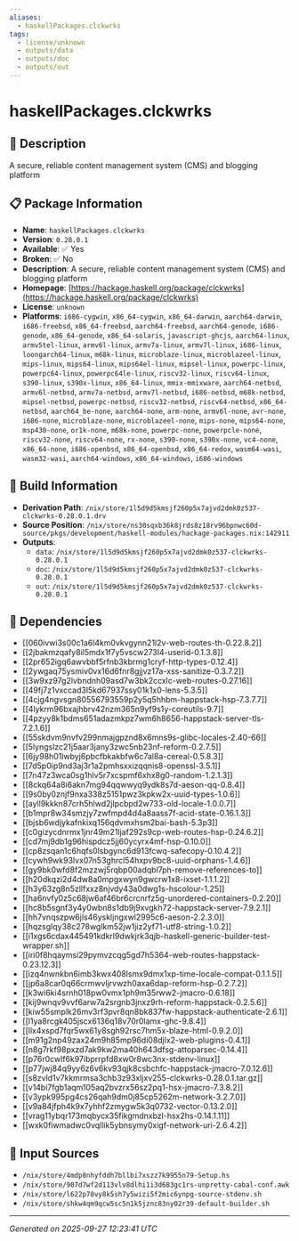 ```yaml
---
aliases:
  - haskellPackages.clckwrks
tags:
  - license/unknown
  - outputs/data
  - outputs/doc
  - outputs/out
---
```


# haskellPackages.clckwrks

## 📝 Description

A secure, reliable content management system (CMS) and blogging platform

## 📋 Package Information

- **Name**: `haskellPackages.clckwrks`
- **Version**: `0.28.0.1`
- **Available**: ✅ Yes
- **Broken**: ✅ No
- **Description**: A secure, reliable content management system (CMS) and blogging platform
- **Homepage**: [https://hackage.haskell.org/package/clckwrks](https://hackage.haskell.org/package/clckwrks)
- **License**: `unknown`
- **Platforms**: `i686-cygwin`, `x86_64-cygwin`, `x86_64-darwin`, `aarch64-darwin`, `i686-freebsd`, `x86_64-freebsd`, `aarch64-freebsd`, `aarch64-genode`, `i686-genode`, `x86_64-genode`, `x86_64-solaris`, `javascript-ghcjs`, `aarch64-linux`, `armv5tel-linux`, `armv6l-linux`, `armv7a-linux`, `armv7l-linux`, `i686-linux`, `loongarch64-linux`, `m68k-linux`, `microblaze-linux`, `microblazeel-linux`, `mips-linux`, `mips64-linux`, `mips64el-linux`, `mipsel-linux`, `powerpc-linux`, `powerpc64-linux`, `powerpc64le-linux`, `riscv32-linux`, `riscv64-linux`, `s390-linux`, `s390x-linux`, `x86_64-linux`, `mmix-mmixware`, `aarch64-netbsd`, `armv6l-netbsd`, `armv7a-netbsd`, `armv7l-netbsd`, `i686-netbsd`, `m68k-netbsd`, `mipsel-netbsd`, `powerpc-netbsd`, `riscv32-netbsd`, `riscv64-netbsd`, `x86_64-netbsd`, `aarch64_be-none`, `aarch64-none`, `arm-none`, `armv6l-none`, `avr-none`, `i686-none`, `microblaze-none`, `microblazeel-none`, `mips-none`, `mips64-none`, `msp430-none`, `or1k-none`, `m68k-none`, `powerpc-none`, `powerpcle-none`, `riscv32-none`, `riscv64-none`, `rx-none`, `s390-none`, `s390x-none`, `vc4-none`, `x86_64-none`, `i686-openbsd`, `x86_64-openbsd`, `x86_64-redox`, `wasm64-wasi`, `wasm32-wasi`, `aarch64-windows`, `x86_64-windows`, `i686-windows`

## 🔧 Build Information

- **Derivation Path**: `/nix/store/1l5d9d5kmsjf260p5x7ajvd2dmk0z537-clckwrks-0.28.0.1.drv`
- **Source Position**: `/nix/store/ns30sqxb36k8jrds8z18rv96bpnwc60d-source/pkgs/development/haskell-modules/hackage-packages.nix:142911`
- **Outputs**:
  - `data`:  `/nix/store/1l5d9d5kmsjf260p5x7ajvd2dmk0z537-clckwrks-0.28.0.1`
  - `doc`:  `/nix/store/1l5d9d5kmsjf260p5x7ajvd2dmk0z537-clckwrks-0.28.0.1`
  - `out`:  `/nix/store/1l5d9d5kmsjf260p5x7ajvd2dmk0z537-clckwrks-0.28.0.1`

## 🔗 Dependencies

- [[060ivwi3s00c1a6l4km0vkvgynn21l2v-web-routes-th-0.22.8.2]]
- [[2jbakmzqafy8il5mdx1f7y5vscw273l4-userid-0.1.3.8]]
- [[2pr652igq6awvbbf5rfnb3kbrmg1cryf-http-types-0.12.4]]
- [[2ywgaq75ysmiv0vx16d6fnr8gjjvz17a-xss-sanitize-0.3.7.2]]
- [[3w9xz97g2lvbndnh09asd7w3bk2ccxlc-web-routes-0.27.16]]
- [[49fj7z1vxccad3l5kd67937ssy01k1x0-lens-5.3.5]]
- [[4cjg4ngvsgn80556793559p2y5q5hhbm-happstack-hsp-7.3.7.7]]
- [[4lykrm96bxajhbrv42nzm365n9yf9s1y-coreutils-9.7]]
- [[4pzyy8k1bdms651adazmkpz7wm6h8656-happstack-server-tls-7.2.1.6]]
- [[55skdvm9nvfv299nmajgpznd8x6mns9s-glibc-locales-2.40-66]]
- [[5lyngslzc21j5aar3jany3zwc5nb23nf-reform-0.2.7.5]]
- [[6jy98h01lwbyj6pbcfbkakbfw6c7al8a-cereal-0.5.8.3]]
- [[7d5p0ip9nd3aj3r1a2pmhsxxizqqnis8-openssl-3.5.1]]
- [[7n47z3wca0sg1hlv5r7xcspmf6xhx8g0-random-1.2.1.3]]
- [[8ckq64a8i6akn7mg94qqwwyq9ydk8s7d-aeson-qq-0.8.4]]
- [[9s0by0znjf9nxa338z5151pwz3kpkw2x-uuid-types-1.0.6]]
- [[ayll9kkkn87crh5hlwd2jlpcbpd2w733-old-locale-1.0.0.7]]
- [[b1mpr8w34smzjy7zwfmpd4d4a8aass7f-acid-state-0.16.1.3]]
- [[bjsb6wdjykafnkixq156qdvmxhsm2bai-bash-5.3p3]]
- [[c0gizycdnrmx1jnr49m21ljaf292s9cp-web-routes-hsp-0.24.6.2]]
- [[cd7mj9db1g96hispdcz5jj60ycyrx4mf-hsp-0.10.0]]
- [[cp8zsqan1c6hqfs0lsbgync6d913fcwq-safecopy-0.10.4.2]]
- [[cywh9wk93lvx07n53ghrcl54hxpv9bc8-uuid-orphans-1.4.6]]
- [[gy9bk0wfd8f2mzzwj5rqbp00adqbl7ph-remove-references-to]]
- [[h20dkqzi2d4dw8a0mpgxwyn9gwcrw1x8-ixset-1.1.1.2]]
- [[h3y63zg8n5zllfxxz8njvdy43a0dwg1s-hscolour-1.25]]
- [[ha6nvfy0z5c68jw6af46br6crcnrfz5g-unordered-containers-0.2.20]]
- [[hc8b5sgnf3y4y0wbn8s1db9j9xvgkh72-happstack-server-7.9.2.1]]
- [[hh7vnqszpw6jls46yskljngxwl2995c6-aeson-2.2.3.0]]
- [[hqzsglqy38c278wglkm52jw1jiz2yf71-utf8-string-1.0.2]]
- [[i1xgs6cdax445491kdkrl9dwkjrk3qjb-haskell-generic-builder-test-wrapper.sh]]
- [[iri0f8hqaymsi29pymvzcqg5gd7h5364-web-routes-happstack-0.23.12.3]]
- [[izq4nwnkbn6imb3kwx408lsmx9dmx1xp-time-locale-compat-0.1.1.5]]
- [[jp6a8car0q66crmwvljrvwzh0axa6dap-reform-hsp-0.2.7.2]]
- [[k3wi6ki4srnh018pw0vmx1ph9m35rww2-jmacro-0.6.18]]
- [[kij9wnqv9vvf6arw7a2srgnb3jnxz9rh-reform-happstack-0.2.5.6]]
- [[kiw55smplk26mv3rf3pvr8qn8bk837fw-happstack-authenticate-2.6.1]]
- [[l1ya8rcgk405jscx6136q18v70r0lamx-ghc-9.8.4]]
- [[llx4xspd7fqr5wx61y8sgh92rsc7hm5x-blaze-html-0.9.2.0]]
- [[m91g2np49zax24m9h85mp96di08djlx2-web-plugins-0.4.1]]
- [[n8g7rkf98pxzd7ak9kw2ma40h643dfsg-attoparsec-0.14.4]]
- [[p76r0cwlf6k97ibprrpfd8xw0r8wc3nx-stdenv-linux]]
- [[p77jwj84q9yy6z6v6kv93qjk8csbchfc-happstack-jmacro-7.0.12.6]]
- [[s8zvld1v7kkmrmsa3chb3z93xljxv255-clckwrks-0.28.0.1.tar.gz]]
- [[v14bi7fgb1aqm105aq2bvzrx56sz2pq1-hsx-jmacro-7.3.8.2]]
- [[v3ypk995pg4cs26qah9dm0j85cp5262m-network-3.2.7.0]]
- [[v9a84jfph4k9x7yhhf2zmygw5k3q0732-vector-0.13.2.0]]
- [[vrag11ybqr173mqbycx35fikgmdnxbzl-hsx2hs-0.14.1.11]]
- [[wxk0fiwmadwc0vqllik5ybnsymy0xigf-network-uri-2.6.4.2]]

## 📁 Input Sources

- `/nix/store/4mdp8nhyfddh7bllbi7xszz7k9955n79-Setup.hs`
- `/nix/store/907d7wf2d113vlv8dlhi1i3d683gc1rs-unpretty-cabal-conf.awk`
- `/nix/store/l622p70vy8k5sh7y5wizi5f2mic6ynpg-source-stdenv.sh`
- `/nix/store/shkw4qm9qcw5sc5n1k5jznc83ny02r39-default-builder.sh`

---
*Generated on 2025-09-27 12:23:41 UTC*
